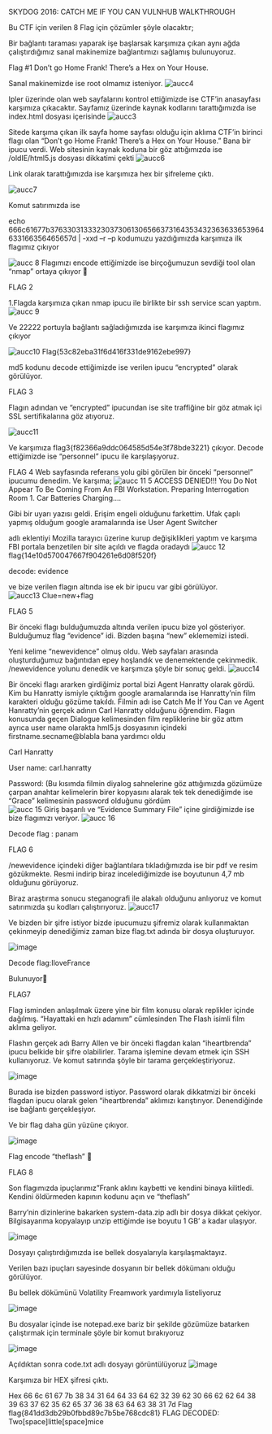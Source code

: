 SKYDOG 2016: CATCH ME IF YOU CAN VULNHUB WALKTHROUGH

Bu CTF için verilen 8 Flag için çözümler şöyle olacaktır;

Bir bağlantı taraması yaparak işe başlarsak karşımıza çıkan aynı ağda çalıştırdığımız sanal makinemize bağlantımızı sağlamış bulunuyoruz.

Flag #1 Don’t go Home Frank! There’s a Hex on Your House.

Sanal makinemizde ise root olmamız isteniyor.
![aucc4](https://cloud.githubusercontent.com/assets/26259124/24017186/b4fa8ec8-0a97-11e7-9c95-3eabfd3e1eed.PNG)

Ipler üzerinde olan web sayfalarını kontrol ettiğimizde ise CTF’in anasayfası karşımıza çıkacaktır.
Sayfamız üzerinde kaynak kodlarını tarattığımızda ise index.html dosyası içerisinde
![aucc3](https://cloud.githubusercontent.com/assets/26259124/24017187/b50ff592-0a97-11e7-9d73-41eec4612a23.PNG)

 
Sitede karşıma çıkan ilk sayfa home sayfası olduğu için aklıma CTF’in birinci flagı olan 
“Don’t go Home Frank! There’s a Hex on Your House.”
 Bana bir ipucu verdi. Web sitesinin kaynak koduna bir göz attığımızda ise /oldIE/html5.js dosyası dikkatimi çekti 
![aucc6](https://cloud.githubusercontent.com/assets/26259124/24017201/b557572a-0a97-11e7-89d8-9991115a527a.PNG)

Link olarak tarattığımızda ise karşımıza hex bir şifreleme çıktı.


![aucc7](https://cloud.githubusercontent.com/assets/26259124/24017203/b55f9c14-0a97-11e7-8cbd-719f7940595d.PNG)
 
Komut satırımızda ise 

echo 666c61677b37633031333230373061306566373164353432363633653964633166356465657d | -xxd –r –p kodumuzu yazdığımızda karşımıza ilk flagımız çıkıyor 

 ![aucc 8](https://cloud.githubusercontent.com/assets/26259124/24017197/b5369472-0a97-11e7-9f28-79e6f26962a9.PNG)
Flagımızı encode ettiğimizde ise birçoğumuzun sevdiği tool olan “nmap” ortaya çıkıyor 

FLAG 2

1.Flagda karşımıza çıkan nmap ipucu ile birlikte bir ssh service scan yaptım.
![aucc 9](https://cloud.githubusercontent.com/assets/26259124/24017196/b536043a-0a97-11e7-8ad3-b8153f6cdf91.PNG)



Ve 22222 portuyla bağlantı sağladığımızda ise karşımıza ikinci flagımız çıkıyor 

 ![aucc10](https://cloud.githubusercontent.com/assets/26259124/24017204/b5739aa2-0a97-11e7-922d-6b503a9b7567.PNG)
Flag{53c82eba31f6d416f331de9162ebe997} 

md5 kodunu decode ettiğimizde ise verilen ipucu “encrypted” olarak görülüyor.




FLAG 3

Flagın adından ve “encrypted”  ipucundan ise site traffiğine bir göz atmak içi SSL sertifikalarına göz atıyoruz.

 ![aucc11](https://cloud.githubusercontent.com/assets/26259124/24017200/b5532bd2-0a97-11e7-9ca0-7c4b83353cfa.PNG)

Ve karşımıza  flag3{f82366a9ddc064585d54e3f78bde3221} çıkıyor. Decode ettiğimizde ise “personnel” ipucu ile karşılaşıyoruz.



FLAG 4
Web sayfasında referans yolu gibi görülen bir önceki “personnel” ipucumu denedim. Ve karşıma;
![aucc 11 5](https://cloud.githubusercontent.com/assets/26259124/24017193/b52f7048-0a97-11e7-949e-bd9812fe6f90.png)
ACCESS DENIED!!! You Do Not Appear To Be Coming From An FBI Workstation. Preparing Interrogation Room 1. Car Batteries Charging....

Gibi bir uyarı yazısı geldi. Erişim engeli olduğunu farkettim. Ufak çaplı yapmış olduğum google aramalarında ise User Agent Switcher 

adlı eklentiyi Mozilla tarayıcı üzerine kurup değişiklikleri yaptım ve karşıma FBI portala benzetilen bir site açıldı ve flagda oradaydı 
  ![aucc 12](https://cloud.githubusercontent.com/assets/26259124/24017194/b532b776-0a97-11e7-9b4f-195b674653ef.png)
flag{14e10d570047667f904261e6d08f520f} 

decode: evidence

ve bize verilen flagın altında ise ek bir ipucu var gibi görülüyor.  
![aucc13](https://cloud.githubusercontent.com/assets/26259124/24017202/b55824b6-0a97-11e7-8226-cc70d17c02a6.png)
Clue=new+flag
 
FLAG 5

Bir önceki flagı bulduğumuzda altında verilen ipucu bize yol gösteriyor. Bulduğumuz flag “evidence” idi. Bizden başına “new” eklememizi istedi.

Yeni kelime “newevidence” olmuş oldu. Web sayfaları arasında oluşturduğumuz bağıntıdan epey hoşlandık ve denemektende çekinmedik. /newevidence yolunu denedik ve karşımıza şöyle bir sonuç geldi.
![aucc14](https://cloud.githubusercontent.com/assets/26259124/24017199/b54f9990-0a97-11e7-8c9f-776098a48e48.PNG)
 
Bir önceki flagı ararken girdiğimiz portal bizi Agent Hanratty olarak gördü. Kim bu Hanratty ismiyle çıktığım google aramalarında ise Hanratty’nin film karakteri olduğu gözüme takıldı. Filmin adı ise Catch Me İf You Can ve Agent Hanratty’nin gerçek adının Carl Hanratty olduğunu öğrendim. Flagın konusunda geçen Dialogue kelimesinden film repliklerine bir göz attım ayrıca user name olarakta hml5.js dosyasının içindeki firstname.secname@blabla bana yardımcı oldu 

Carl Hanratty

User name: carl.hanratty

Password: (Bu kısımda filmin diyalog sahnelerine göz attığımızda gözümüze çarpan anahtar kelimelerin birer kopyasını alarak tek tek 
denediğimde ise “Grace” kelimesinin password olduğunu gördüm  
![aucc 15](https://cloud.githubusercontent.com/assets/26259124/24017192/b51a3b1a-0a97-11e7-9ba2-dfcb4107bb96.PNG)
Giriş başarılı ve “Evidence Summary File” içine girdiğimizde ise bize flagımızı veriyor.
![aucc 16](https://cloud.githubusercontent.com/assets/26259124/24017190/b514e3b8-0a97-11e7-95ff-8126740fd856.PNG)
 
Decode flag : panam

FLAG 6 

/newevidence içindeki diğer bağlantılara tıkladığımızda ise bir pdf ve resim gözükmekte.
Resmi indirip biraz incelediğimizde ise boyutunun 4,7 mb olduğunu görüyoruz.

Biraz araştırma sonucu steganografi ile alakalı olduğunu anlıyoruz ve komut satırımızda şu kodları çalıştırıyoruz.
![aucc17](https://cloud.githubusercontent.com/assets/26259124/24017198/b53cc086-0a97-11e7-9c69-95b6469f3b77.PNG) 

Ve bizden bir şifre istiyor bizde ipucumuzu şifremiz olarak kullanmaktan çekinmeyip denediğimiz zaman bize flag.txt adında bir dosya oluşturuyor.
 
![image](https://cloud.githubusercontent.com/assets/26259124/24017678/9dca86ca-0a99-11e7-8ebe-3e51828055e1.png)

Decode flag:IloveFrance

Bulunuyor

FLAG7

Flag isminden anlaşılmak üzere yine bir film konusu olarak replikler içinde dağılmış.
“Hayattaki en hızlı adamım” cümlesinden The Flash isimli film aklıma geliyor.

Flashın gerçek adı Barry Allen ve bir önceki flagdan kalan “iheartbrenda” ipucu belkide bir şifre olabilirler.
Tarama işlemine devam etmek için SSH kullanıyoruz. Ve komut satırında şöyle bir tarama gerçekleştiriyoruz. 

![image](https://cloud.githubusercontent.com/assets/26259124/24017693/ace0c836-0a99-11e7-8631-6e0eea486c84.png)

Burada ise bizden password istiyor. Password olarak dikkatmizi bir önceki flagdan ipucu olarak gelen “iheartbrenda” aklımızı karıştırıyor. Denendiğinde ise bağlantı gerçekleşiyor.





Ve bir flag daha gün yüzüne çıkıyor.
 
 ![image](https://cloud.githubusercontent.com/assets/26259124/24017709/bc5f75a0-0a99-11e7-97e8-aec238d3c90e.png)

Flag encode “theflash” 







FLAG 8

Son flagımızda ipuçlarımız”Frank aklını kaybetti ve kendini binaya kilitledi. Kendini öldürmeden kapının kodunu açın ve “theflash” 

Barry’nin dizinlerine bakarken system-data.zip adlı bir dosya dikkat çekiyor. Bilgisayarıma kopyalayıp unzip ettiğimde ise boyutu 1 GB’ a kadar ulaşıyor. 

![image](https://cloud.githubusercontent.com/assets/26259124/24017722/cf5604f8-0a99-11e7-959a-e63f4bf02918.png)

Dosyayı çalıştırdığımızda ise bellek dosyalarıyla karşılaşmaktayız.

Verilen bazı ipuçları sayesinde dosyanın bir bellek dökümanı olduğu görülüyor.

Bu bellek dökümünü Volatility Freamwork yardımıyla listeliyoruz 

![image](https://cloud.githubusercontent.com/assets/26259124/24017736/d92cd9d4-0a99-11e7-8247-c3cb729689f6.png)


Bu dosyalar içinde ise notepad.exe bariz bir şekilde gözümüze batarken çalıştırmak için terminale şöyle bir komut bırakıyoruz
 
![image](https://cloud.githubusercontent.com/assets/26259124/24017745/e07d5ea2-0a99-11e7-9825-0d0dbffe1df2.png)





Açıldıktan sonra code.txt adlı dosyayı görüntülüyoruz
![image](https://cloud.githubusercontent.com/assets/26259124/24017752/ea72b3bc-0a99-11e7-9832-754b5e8271cf.png)

 

Karşımıza bir HEX şifresi çıktı.

Hex	66 6c 61 67 7b 38 34 31 64 64 33 64 62 32 39 62 30 66 62 62 64 38 39 63 37 62 35 62 65 37 36 38 63 64 63 38 31 7d
Flag	flag{841dd3db29b0fbbd89c7b5be768cdc81}
 FLAG DECODED: Two[space]little[space]mice
